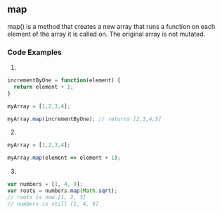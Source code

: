 ## map
map() is a method that creates a new array that runs a function on each element of the array it is called on. The original array is not mutated.

### Code Examples

1.
```javascript
incrementByOne = function(element) {
  return element + 1;
}

myArray = [1,2,3,4];

myArray.map(incrementByOne); // returns [2,3,4,5]
```

2.
```javascript
myArray = [1,2,3,4];

myArray.map(element => element + 1);
```

3.
```javascript
var numbers = [1, 4, 9];
var roots = numbers.map(Math.sqrt);
// roots is now [1, 2, 3]
// numbers is still [1, 4, 9]
```
